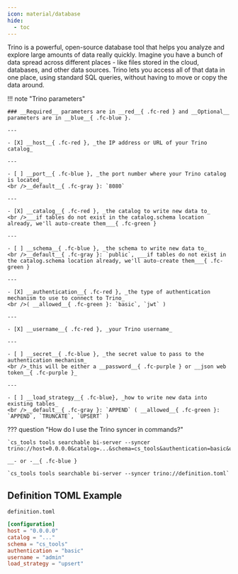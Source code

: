 ```yaml
---
icon: material/database
hide:
  - toc
---
```


 Trino is a powerful, open-source database tool that helps you analyze and explore large amounts of data really quickly. Imagine you have a bunch of data spread across different places - like files stored in the cloud, databases, and other data sources. Trino lets you access all of that data in one place, using standard SQL queries, without having to move or copy the data around.

!!! note "Trino parameters"

    ### __Required__ parameters are in __red__{ .fc-red } and __Optional__ parameters are in __blue__{ .fc-blue }.
    
    ---

    - [X] __host__{ .fc-red }, _the IP address or URL of your Trino catalog_

    ---

    - [ ] __port__{ .fc-blue }, _the port number where your Trino catalog is located_
    <br />__default__{ .fc-gray }: `8080`

    ---

    - [X] __catalog__{ .fc-red }, _the catalog to write new data to_
    <br />___if tables do not exist in the catalog.schema location already, we'll auto-create them___{ .fc-green }

    ---

    - [ ] __schema__{ .fc-blue }, _the schema to write new data to_
    <br />__default__{ .fc-gray }: `public`, ___if tables do not exist in the catalog.schema location already, we'll auto-create them___{ .fc-green }

    ---

    - [X] __authentication__{ .fc-red }, _the type of authentication mechanism to use to connect to Trino_
    <br />( __allowed__{ .fc-green }: `basic`, `jwt` )

    ---

    - [X] __username__{ .fc-red }, _your Trino username_

    ---

    - [ ] __secret__{ .fc-blue }, _the secret value to pass to the authentication mechanism_
    <br />_this will be either a __password__{ .fc-purple } or __json web token__{ .fc-purple }_

    ---

    - [ ] __load_strategy__{ .fc-blue}, _how to write new data into existing tables_
    <br />__default__{ .fc-gray }: `APPEND` ( __allowed__{ .fc-green }: `APPEND`, `TRUNCATE`, `UPSERT` )


??? question "How do I use the Trino syncer in commands?"

    `cs_tools tools searchable bi-server --syncer trino://host=0.0.0.0&catalog=...&schema=cs_tools&authentication=basic&username=admin&load_strategy=upsert`

    __- or -__{ .fc-blue }

    `cs_tools tools searchable bi-server --syncer trino://definition.toml`


## Definition TOML Example

`definition.toml`
```toml
[configuration]
host = "0.0.0.0"
catalog = "..."
schema = "cs_tools"
authentication = "basic"
username = "admin"
load_strategy = "upsert"
```
